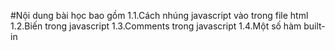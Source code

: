#Nội dung bài học bao gồm 
1.1.Cách nhúng javascript vào trong file html
1.2.Biến trong javascript
1.3.Comments trong javascript 
1.4.Một số hàm built-in
